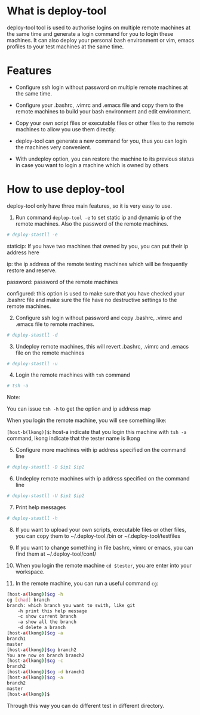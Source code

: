 # What is deploy-tool

deploy-tool tool is used to authorise logins on multiple remote machines at the same time and generate a login command for you to login these machines. It can also deploy your personal bash environment or vim, emacs profiles to your test machines at the same time.

# Features

+ Configure ssh login without password on multiple remote machines at the same time.

+ Configure your .bashrc, .vimrc and .emacs file and copy them to the remote machines to build your bash environment and edit environment.

+ Copy your own script files or executable files or other files to the remote machines to allow you use them directly.

+ deploy-tool can generate a new command for you, thus you can login the machines very convenient.

+ With undeploy option, you can restore the machine to its previous status in case you want to login a machine which is owned by others


# How to use deploy-tool

deploy-tool only have three main features, so it is very easy to use.

1. Run command `deplop-tool -e` to set static ip and dynamic ip of the remote machines. Also the password of the remote machines.
```bash
# deploy-stastll -e
```

staticip: If you have two machines that owned by you, you can put their ip address here

ip: the ip address of the remote testing machines which will be frequently restore and reserve.

password: password of the remote machines

configured: this option is used to make sure that you have checked your .bashrc file and make sure the file have no destructive settings to the remote machines.

2. Configure ssh login without password and copy .bashrc, .vimrc and .emacs file to remote machines.

```bash
# deploy-stastll -d
```

3. Undeploy remote machines, this will revert .bashrc, .vimrc and .emacs file on the remote machines

```bash
# deploy-stastll -u
```

4. Login the remote machines with `tsh` command

```bash
# tsh -a
```

Note:

You can issue `tsh -h` to get the option and ip address map

When you login the remote machine, you will see something like:

`[host-b(lkong)]$`: host-a indicate that you login this machine with `tsh -a` command, lkong indicate that the tester name is lkong

5. Configure more machines with ip address specified on the command line

```bash
# deploy-stastll -D $ip1 $ip2
```

6. Undeploy remote machines with ip address specified on the command line

```bash
# deploy-stastll -U $ip1 $ip2
```

7. Print help messages

```bash
# deploy-stastll -h
```

8. If you want to upload your own scripts, executable files or other files, you can copy them to ~/.deploy-tool./bin or ~/.deploy-tool/testfiles

9. If you want to change something in file bashrc, vimrc or emacs, you can find them at ~/.deploy-tool/conf/

10. When you login the remote machine `cd $tester`, you are enter into your workspace.

11. In the remote machine, you can run a useful command `cg`:
```bash
[host-a(lkong)]$cg -h
cg [chad] branch
branch: which branch you want to swith, like git
    -h print this help message
    -c show current branch
    -a show all the branch
    -d delete a branch
[host-a(lkong)]$cg -a
branch1
master
[host-a(lkong)]$cg branch2
You are now on branch branch2
[host-a(lkong)]$cg -c
branch2
[host-a(lkong)]$cg -d branch1
[host-a(lkong)]$cg -a
branch2
master
[host-a(lkong)]$
```

Through this way you can do different test in different directory.
